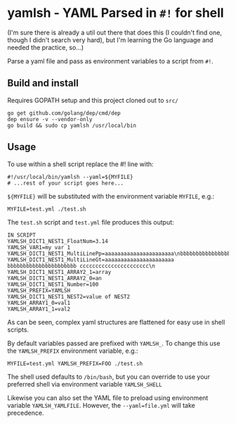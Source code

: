 # yamlsh - YAML Parsed in `#!` for shell

(I'm sure there is already a util out there that does this (I couldn't find one,
though I didn't search very hard), but I'm learning the
Go language and needed the practice, so...)

Parse a yaml file and pass as environment variables to a script from `#!`.

## Build and install
Requires GOPATH setup and this project cloned out to `src/`
```
go get github.com/golang/dep/cmd/dep
dep ensure -v --vendor-only
go build && sudo cp yamlsh /usr/local/bin
```

## Usage
To use within a shell script replace the #! line with:
```
#!/usr/local/bin/yamlsh --yaml=${MYFILE}
# ...rest of your script goes here...
```
`${MYFILE}` will be substituted with the environment variable `MYFILE`, e.g.:
```
MYFILE=test.yml ./test.sh
```
The `test.sh` script and `test.yml` file produces this output:
```
IN SCRIPT
YAMLSH_DICT1_NEST1_FloatNum=3.14
YAMLSH_VAR1=my var 1
YAMLSH_DICT1_NEST1_MultiLinePp=aaaaaaaaaaaaaaaaaaaaaa\nbbbbbbbbbbbbbbbbbbbbbb\ncccccccccccccccccccccc\n
YAMLSH_DICT1_NEST1_MultiLineGt=aaaaaaaaaaaaaaaaaaaaaa bbbbbbbbbbbbbbbbbbbbbb cccccccccccccccccccccc\n
YAMLSH_DICT1_NEST1_ARRAY2_1=array
YAMLSH_DICT1_NEST1_ARRAY2_0=an
YAMLSH_DICT1_NEST1_Number=100
YAMLSH_PREFIX=YAMLSH
YAMLSH_DICT1_NEST1_NEST2=value of NEST2
YAMLSH_ARRAY1_0=val1
YAMLSH_ARRAY1_1=val2
```
As can be seen, complex yaml structures are flattened for easy use in shell
scripts.

By default variables passed are prefixed with `YAMLSH_`.  To change this use
the `YAMLSH_PREFIX` environment variable, e.g.:
```
MYFILE=test.yml YAMLSH_PREFIX=FOO ./test.sh
```
The shell used defaults to `/bin/bash`, but you can override to use your
preferred shell via environment variable `YAMLSH_SHELL`

Likewise you can also set the YAML file to preload using environment
variable `YAMLSH_YAMLFILE`.  However, the `--yaml=file.yml` will take
precedence.
